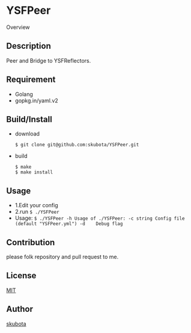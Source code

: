 YSFPeer
====

Overview

## Description
Peer and Bridge to YSFReflectors.

## Requirement
- Golang
- gopkg.in/yaml.v2

## Build/Install
- download
	```
	$ git clone git@github.com:skubota/YSFPeer.git
	```
- build
	```
	$ make
	$ make install
	```
## Usage

- 1.Edit your config
- 2.run
        ```
        $ ./YSFPeer
        ```
- Usage:
        ```
        $ ./YSFPeer -h
Usage of ./YSFPeer:
  -c string
    	Config file (default "YSFPeer.yml")
  -d	Debug flag
        ```

## Contribution

please folk repository and pull request to me.

## License

[MIT](https://github.com/skubota/YSFPeer/blob/master/LICENSE)

## Author

[skubota](https://github.com/skubota)

